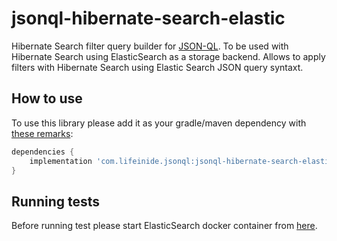 # jsonql-hibernate-search-elastic

Hibernate Search filter query builder for [JSON-QL](https://github.com/json-ql). To be used with Hibernate Search using ElasticSearch as a storage backend. Allows to apply filters with Hibernate Search using Elastic Search JSON query syntaxt.

## How to use

To use this library please add it as your gradle/maven dependency with [these remarks](https://github.com/json-ql/jsonql-core#how-to-use):

```groovy
dependencies {
    implementation 'com.lifeinide.jsonql:jsonql-hibernate-search-elastic:VERSION'
}
```

[//]: # (TODOLF example usage)

## Running tests

Before running test please start ElasticSearch docker container from [here](docker).

